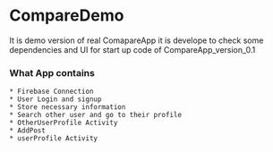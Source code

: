 # CompareDemo 

It is demo version of real ComapareApp it is develope to check some dependencies and UI for start up code of CompareApp_version_0.1

### What App contains

	* Firebase Connection 
	* User Login and signup
	* Store necessary information
	* Search other user and go to their profile
	* OtherUserProfile Activity
	* AddPost
	* userProfile Activity	
